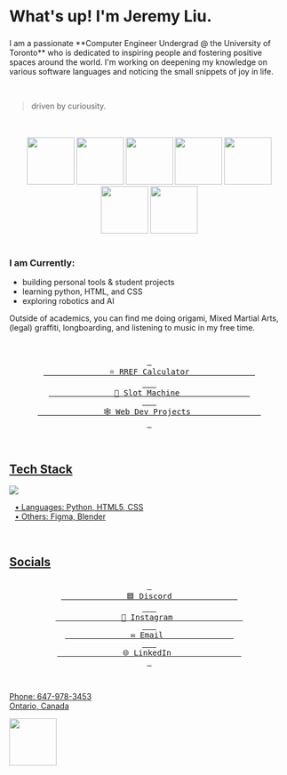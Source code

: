 <h1 style="font-size=1rem" align="left">What's up! I'm Jeremy Liu.</h1>

###
<p align="left">I am a passionate **Computer Engineer Undergrad @ the University of Toronto** who is dedicated to inspiring people and fostering positive spaces around the world. I'm working on deepening my knowledge on various software languages and noticing the small snippets of joy in life.</p>

<br>

> driven by curiousity.

<br>

<br>

<div align=center>
  <img height="85" src="https://media0.giphy.com/media/v1.Y2lkPTc5MGI3NjExdjE5dW43dmpnd3JjZWI1bTZqNzJuMnV5bHdvb3ljaGFtOGt1NnFoYiZlcD12MV9pbnRlcm5hbF9naWZfYnlfaWQmY3Q9Zw/3o6gDYNNm8a2hfzTNe/giphy.gif" />
  <img height="85" src="https://media.giphy.com/media/v1.Y2lkPTc5MGI3NjExNzBndHhrNDE3MWdzNnpra2dqYTNmbWhtbDQ0eWJoc3pwZW9ibXk1MCZlcD12MV9naWZzX3NlYXJjaCZjdD1n/Vnx2q8TqSgANO/giphy.gif" />
  <img height="85" src="https://media.giphy.com/media/v1.Y2lkPWVjZjA1ZTQ3bW5ibmltc3VyZ3U3Z3RicXI0aXRtZGN5ODJnZDdwcGw2bDd2ZGgxMiZlcD12MV9naWZzX3NlYXJjaCZjdD1n/5q0vuzuV8G1F5KkQR9/giphy.gif" />
  <img height="85" src="https://media4.giphy.com/media/v1.Y2lkPTc5MGI3NjExZ3F4eWpmZ3I0ZW82Nm0ydW9oc2t0N3J1Z201NTYwZ2JqankzZWRxcCZlcD12MV9pbnRlcm5hbF9naWZfYnlfaWQmY3Q9Zw/3o85xnzKRosimrkVCo/giphy.gif" />
  <img height="85" src="https://media.giphy.com/media/v1.Y2lkPWVjZjA1ZTQ3cW04OHh3ZDVwY2hoMHN0bmtoYXNsOTVrejZnN25yd29zZDkycGZyNiZlcD12MV9naWZzX3NlYXJjaCZjdD1n/Je7iCSTY30Q6MILJnq/giphy.gif" />
  <img height="85" src="https://media.giphy.com/media/v1.Y2lkPTc5MGI3NjExdDI0Z2xlaGJxem5jMXl4Nzl4dmN4aXU0b241OGZsbmlzYzM0cW9xMSZlcD12MV9naWZzX3NlYXJjaCZjdD1n/LiYRu84SSpX8yLBx4b/giphy.gif" />
  <img height="85" src="https://media2.giphy.com/media/v1.Y2lkPTc5MGI3NjExd2lnemxsc2Y2ZDZvZjV2bnAyc2l2MjE0ZXp4Z3Y1dXJoc3RieDlsdiZlcD12MV9pbnRlcm5hbF9naWZfYnlfaWQmY3Q9Zw/eEPOKUG3lg1gTiQmLl/giphy.gif" />
  
</div>

<br>

### I am Currently:

- building personal tools & student projects
- learning python, HTML, and CSS
- exploring robotics and AI

<p align="left">Outside of academics, you can find me doing origami, Mixed Martial Arts, (legal) graffiti, longboarding, and listening to music in my free time.</p> <br>

<p align="center">
  <a href="https://github.com/Jeremyliu-621/RREF-calculator">
    <kbd> <br>                                                                                                                                                                                                                                                                                                                                                                                                                                                                                                                                                                                                                                                                                                                                                                                                                                                                                                                                                                                                                                                                                                                                                                                                                                                                                                                                                                                                                                                                                        ⭐ RREF Calculator                                                                                                                                                                                                                                                                                                                                                                                                                                                                                                                                                                                                                                                                                                                                                                                                                                                                                                                                                                                                                                                                                                                                                                                                                                                                                                                                                                                                                                                                                        
      <br> 
    </kbd>
  </a>
  <a href="https://github.com/Jeremyliu-621/Slot-Machine">
    <kbd> <br>                                                                                                                                                                                                                                                                                                                                                                                                                                                                                                                                                                                                                                                                                                                                                                                                                                                                                                                                                                                                                                                                                                                                                                                                                                                                                                                                                                                                                                                                                        🎰 Slot Machine                                                                                                                                                                                                                                                                                                                                                                                                                                                                                                                                                                                                                                                                                                                                                                                                                                                                                                                                                                                                                                                                                                                                                                                                                                                                                                                                                                                                                                                                                        
      <br> 
    </kbd>
  </a>
  <a href="https://github.com/Jeremyliu-621/Web-Dev-Projects">
    <kbd> <br>                                                                                                                                                                                                                                                                                                                                                                                                                                                                                                                                                                                                                                                                                                                                                                                                                                                                                                                                                                                                                                                                                                                                                                                                                                                                                                                                                                                                                                                                                        🕸️ Web Dev Projects                                                                                                                                                                                                                                                                                                                                                                                                                                                                                                                                                                                                                                                                                                                                                                                                                                                                                                                                                                                                                                                                                                                                                                                                                                                                                                                                                                                                                                                                                        
      <br> 
    </kbd>
</p>

<br>

###

<h3 align="left"></h3>

###

<h2 align="left">Tech Stack</h2>

<p align="left">
  <img src="https://skillicons.dev/icons?i=python,html,css,git,vscode,figma,blender" />
</p>

<p align="left" style="margin-left: 10px;">• Languages: Python, HTML5, CSS<br>• Others: Figma, Blender</p>

<br>

###

<h2 align="left">Socials</h2>

###

<p align="center">
  <a href="https://discordapp.com/users/613742496924565514">
    <kbd> <br>                                                                                                                                                                                                                                                                                                                                                                                                                                                                                                                                                                                                                                                                                                                                                                                                                                                                                                                                                                                                                                                                                                                                                                                                                                                                                                                                                                                                                                                                                        🟦 Discord                                                                                                                                                                                                                                                                                                                                                                                                                                                                                                                                                                                                                                                                                                                                                                                                                                                                                                                                                                                                                                                                                                                                                                                                                                                                                                                                                                                                                                                                                        
      <br> 
    </kbd>
  </a>
  <a href="https://www.instagram.com/jeremyliu.621/">
    <kbd> <br>                                                                                                                                                                                                                                                                                                                                                                                                                                                                                                                                                                                                                                                                                                                                                                                                                                                                                                                                                                                                                                                                                                                                                                                                                                                                                                                                                                                                                                                                                        🍎 Instagram                                                                                                                                                                                                                                                                                                                                                                                                                                                                                                                                                                                                                                                                                                                                                                                                                                                                                                                                                                                                                                                                                                                                                                                                                                                                                                                                                                                                                                                                                        
      <br> 
    </kbd>
  </a>
   <a href="mailto:jeremyliu621@gmail.com">
    <kbd> <br>                                                                                                                                                                                                                                                                                                                                                                                                                                                                                                                                                                                                                                                                                                                                                                                                                                                                                                                                                                                                                                                                                                                                                                                                                                                                                                                                                                                                                                                                                       ✉️ Email                                                                                                                                                                                                                                                                                                                                                                                                                                                                                                                                                                                                                                                                                                                                                                                                                                                                                                                                                                                                                                                                                                                                                                                                                                                                                                                                                                                                                                                                                        
      <br> 
    </kbd>
  </a>
  <a href="https://www.linkedin.com/in/jmyl/">
    <kbd> <br>                                                                                                                                                                                                                                                                                                                                                                                                                                                                                                                                                                                                                                                                                                                                                                                                                                                                                                                                                                                                                                                                                                                                                                                                                                                                                                                                                                                                                                                                                        🌐 LinkedIn                                                                                                                                                                                                                                                                                                                                                                                                                                                                                                                                                                                                                                                                                                                                                                                                                                                                                                                                                                                                                                                                                                                                                                                                                                                                                                                                                                                                                                                                                        
      <br> 
    </kbd>
</p>

<br>

<p align="left">Phone: 647-978-3453<br>Ontario, Canada</p>

  <img height="85" src="https://media4.giphy.com/media/v1.Y2lkPTc5MGI3NjExcnZwY25waXZ0bWliY3luenphanFvZGt6NXN6aWlmajZucWpnazNrbiZlcD12MV9pbnRlcm5hbF9naWZfYnlfaWQmY3Q9Zw/7vDoUoDZHoUQxMPkd7/giphy.gif" />


